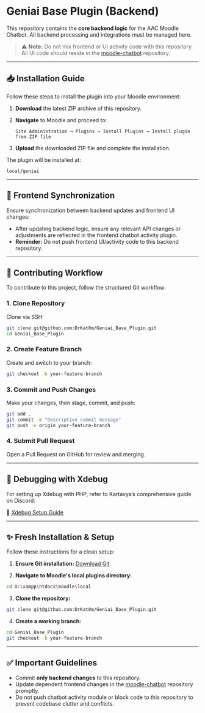 # Geniai Base Plugin (Backend)

This repository contains the **core backend logic** for the AAC Moodle Chatbot. All backend processing and integrations must be managed here.

> ⚠️ **Note:** Do not mix frontend or UI activity code with this repository. All UI code should reside in the [moodle-chatbot](https://github.com/jpo5417/moodle-chatbot) repository.

---

## 📥 Installation Guide

Follow these steps to install the plugin into your Moodle environment:

1. **Download** the latest ZIP archive of this repository.
2. **Navigate** to Moodle and proceed to:

   ```
   Site Administration → Plugins → Install Plugins → Install plugin from ZIP file
   ```
3. **Upload** the downloaded ZIP file and complete the installation.

The plugin will be installed at:

```
local/geniai
```

---

## 🔄 Frontend Synchronization

Ensure synchronization between backend updates and frontend UI changes:

* After updating backend logic, ensure any relevant API changes or adjustments are reflected in the frontend chatbot activity plugin.
* **Reminder:** Do not push frontend UI/activity code to this backend repository.

---

## 🚀 Contributing Workflow

To contribute to this project, follow the structured Git workflow:

### 1. Clone Repository

Clone via SSH:

```bash
git clone git@github.com:DrKat0m/Geniai_Base_Plugin.git
cd Geniai_Base_Plugin
```

### 2. Create Feature Branch

Create and switch to your branch:

```bash
git checkout -b your-feature-branch
```

### 3. Commit and Push Changes

Make your changes, then stage, commit, and push:

```bash
git add .
git commit -m "Descriptive commit message"
git push -u origin your-feature-branch
```

### 4. Submit Pull Request

Open a Pull Request on GitHub for review and merging.

---

## 🐞 Debugging with Xdebug

For setting up Xdebug with PHP, refer to Kartavya’s comprehensive guide on Discord:

🔗 [Xdebug Setup Guide](https://gist.github.com/DrKat0m#-debugging-with-xdebug)

---

## ✨ Fresh Installation & Setup

Follow these instructions for a clean setup:

1. **Ensure Git installation:** [Download Git](https://git-scm.com/downloads)

2. **Navigate to Moodle's local plugins directory:**

```bash
cd D:\xampp\htdocs\moodle\local
```

3. **Clone the repository:**

```bash
git clone git@github.com:DrKat0m/Geniai_Base_Plugin.git
```

4. **Create a working branch:**

```bash
cd Geniai_Base_Plugin
git checkout -b your-feature-branch
```

---

## ✅ Important Guidelines

* Commit **only backend changes** to this repository.
* Update dependent frontend changes in the [moodle-chatbot](https://github.com/jpo5417/moodle-chatbot) repository promptly.
* Do not push chatbot activity module or block code to this repository to prevent codebase clutter and conflicts.
